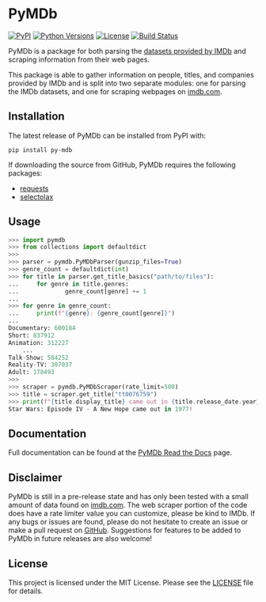 # PyMDb

[![PyPI](https://img.shields.io/pypi/v/py-mdb.svg)](https://pypi.org/project/py-mdb/)
[![Python Versions](https://img.shields.io/pypi/pyversions/py-mdb.svg)](https://pypi.org/project/py-mdb/)
[![License](https://img.shields.io/pypi/l/py-mdb.svg)](https://github.com/zembrodt/pymdb/blob/master/LICENSE)
[![Build Status](https://travis-ci.com/zembrodt/pymdb.svg?branch=master)](https://travis-ci.com/zembrodt/pymdb)

PyMDb is a package for both parsing the [datasets provided by IMDb](https://datasets.imdbws.com/) and scraping information from their web pages.

This package is able to gather information on people, titles, and companies provided by IMDb and is split into two separate modules: one for parsing the IMDb datasets, and one for scraping webpages on [imdb.com](http://imdb.com/).

## Installation

The latest release of PyMDb can be installed from PyPI with:

```pip install py-mdb```

If downloading the source from GitHub, PyMDb requires the following packages:

- [requests](https://github.com/psf/requests)
- [selectolax](https://github.com/rushter/selectolax)

## Usage

```python
>>> import pymdb
>>> from collections import defaultdict
>>>
>>> parser = pymdb.PyMDbParser(gunzip_files=True)
>>> genre_count = defaultdict(int)
>>> for title in parser.get_title_basics("path/to/files"):
...     for genre in title.genres:
...             genre_count[genre] += 1
...
>>> for genre in genre_count:
...     print(f"{genre}: {genre_count[genre]}")
...
Documentary: 600184
Short: 837912
Animation: 312227
    ...
Talk-Show: 584252
Reality-TV: 307037
Adult: 178493
>>>
>>> scraper = pymdb.PyMDbScraper(rate_limit=500)
>>> title = scraper.get_title("tt0076759")
>>> print(f"{title.display_title} came out in {title.release_date.year}!")
Star Wars: Episode IV - A New Hope came out in 1977!
```  

## Documentation

Full documentation can be found at the [PyMDb Read the Docs](https://pymdb.readthedocs.io/) page.

## Disclaimer

PyMDb is still in a pre-release state and has only been tested with a small amount of data found on [imdb.com](http://imdb.com/).
The web scraper portion of the code does have a rate limiter value you can customize, please be kind to IMDb.
If any bugs or issues are found, please do not hesitate to create an issue or make a pull request on [GitHub](https://github.com/zembrodt/pymdb).
Suggestions for features to be added to PyMDb in future releases are also welcome!

## License

This project is licensed under the MIT License. Please see the [LICENSE](https://github.com/zembrodt/pymdb/blob/master/LICENSE) file for details.
